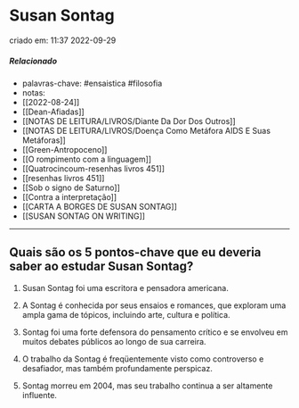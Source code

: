 # Susan Sontag
criado em: 11:37 2022-09-29

##### Relacionado
- palavras-chave: #ensaistica #filosofia 
- notas: 
- [[2022-08-24]]
- [[Dean-Afiadas]]
- [[NOTAS DE LEITURA/LIVROS/Diante Da Dor Dos Outros]]
- [[NOTAS DE LEITURA/LIVROS/Doença Como Metáfora  AIDS E Suas Metáforas]]
- [[Green-Antropoceno]]
- [[O rompimento com a linguagem]]
- [[Quatrocincoum-resenhas livros 451]]
- [[resenhas livros 451]]
- [[Sob o signo de Saturno]]
- [[Contra a interpretação]]
- [[CARTA A BORGES DE SUSAN SONTAG]]
- [[SUSAN SONTAG ON WRITING]]

---
## Quais são os 5 pontos-chave que eu deveria saber ao estudar Susan Sontag?

1. Susan Sontag foi uma escritora e pensadora americana.

2. A Sontag é conhecida por seus ensaios e romances, que exploram uma ampla gama de tópicos, incluindo arte, cultura e política.

3. Sontag foi uma forte defensora do pensamento crítico e se envolveu em muitos debates públicos ao longo de sua carreira.

4. O trabalho da Sontag é freqüentemente visto como controverso e desafiador, mas também profundamente perspicaz.

5. Sontag morreu em 2004, mas seu trabalho continua a ser altamente influente.
